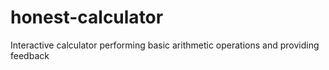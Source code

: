 # honest-calculator
 Interactive calculator performing basic arithmetic operations and providing feedback
